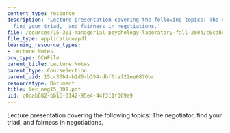 ```yaml
---
content_type: resource
description: 'Lecture presentation covering the following topics: The negotiator,
  find your triad,  and fairness in negotiations.'
file: /courses/15-301-managerial-psychology-laboratory-fall-2004/c0cab682bb16014295e444f311f369a9_lec_neg15_301.pdf
file_type: application/pdf
learning_resource_types:
- Lecture Notes
ocw_type: OCWFile
parent_title: Lecture Notes
parent_type: CourseSection
parent_uid: 15cc35b4-b2d5-b354-dbf6-af22ee6876bc
resourcetype: Document
title: lec_neg15_301.pdf
uid: c0cab682-bb16-0142-95e4-44f311f369a9
---
```

Lecture presentation covering the following topics: The negotiator, find your triad,  and fairness in negotiations.

